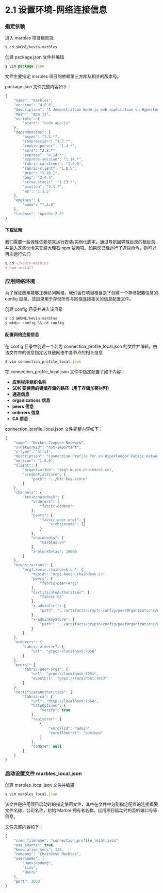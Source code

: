 # 2.1 设置环境-网络连接信息

### 指定依赖

进入 marbles 项目根目录:

```js
$ cd $HOME/kevin-marbles 
```

创建 package.json 文件并编辑

```js
$ vim package.json 
```

文件主要指定 marbles 项目的依赖第三方库及相关的版本号。

package.json 文件完整内容如下：

```js
{
    "name": "marbles",
    "version": "4.0.0",
    "description": "A demonstration Node.js web application on Hyperledger Fabric.fabric-sdk-node",
    "main": "app.js",
    "scripts": {
        "start": "node app.js"
    },
    "dependencies": {
        "async": "2.5.*",
        "compression": "1.7.*",
        "cookie-parser": "1.4.*",
        "cors": "2.8.*",
        "express": "4.14.*",
        "express-session": "1.14.*",
        "fabric-ca-client": "1.0.5",
        "fabric-client": "1.0.5",
        "grpc": "1.10.1",
        "pug": "2.0.3",
        "serve-static": "1.13.*",
        "winston": "2.4.*",
        "ws": "1.1.5"
    },
    "engines": {
        "node": "⁶.2.0"
    },
    "license": "Apache-2.0"
} 
```

#### 下载依赖

我们需要一些弹珠依赖项来运行安装/实例化脚本。通过导航回弹珠目录的根目录并输入这些命令来安装大理石 npm 依赖项。如果您已经运行了这些命令，则可以再次运行它们

```js
$ cd ~/kevin-marbles
$ npm install 
```

### 应用网络环境

为了保证应用能够正确访问网络，我们会在项目根目录下创建一个存储配置信息的 config 目录。该目录用于存储所有与网络连接相关的信息配置文件。

创建 config 目录并进入该目录

```js
$ cd $HOME/kevin-marbles
$ mkdir config && cd config 
```

#### 配置网络连接信息

在 config 目录中创建一个名为 connection_profile_local.json 的文件并编辑，由该文件中的信息指定区块链网络中各节点的相关信息

```js
$ vim connection_profile_local.json 
```

在 connection_profile_local.json 文件中指定配置了如下内容：

*   **应用程序组织名称**
*   **SDK 要使用的键值存储的路径（用于存储加密材料）**
*   **通道信息**
*   **organizations 信息**
*   **peers 信息**
*   **orderers 信息**
*   **CA 信息**

connection_profile_local.json 文件完整内容如下：

```js
{
    "name": "Docker Compose Network",
    "x-networkId": "not-important",
    "x-type": "hlfv1",
    "description": "Connection Profile for an Hyperledger Fabric network on a local machine",
    "version": "1.0.0",
    "client": {
        "organization": "org1.kevin.chaindesk.cn",
        "credentialStore": {
            "path": "../hfc-key-store"
        }
    },
    "channels": {
        "kevinchaindesk": {
            "orderers": [
                "fabric-orderer"
            ],
            "peers": {
                "fabric-peer-org1": {
                    "x-chaincode": {}
                }
            },
            "chaincodes": [
                "marbles:v4"
            ],
            "x-blockDelay": 10000
        }
    },
    "organizations": {
        "org1.kevin.chaindesk.cn": {
            "mspid": "org1.kevin.chaindesk.cn",
            "peers": [
                "fabric-peer-org1"
            ],
            "certificateAuthorities": [
                "fabric-ca"
            ],
            "x-adminCert": {
                "path": "../artifacts/crypto-config/peerOrganizations/org1.kevin.chaindesk.cn/users/Admin@org1.kevin.chaindesk.cn/msp/admincerts/Admin@org1.kevin.chaindesk.cn-cert.pem"
            },
            "x-adminKeyStore": {
                "path": "../artifacts/crypto-config/peerOrganizations/org1.kevin.chaindesk.cn/users/Admin@org1.kevin.chaindesk.cn/msp/keystore/"
            }
        }
    },
    "orderers": {
        "fabric-orderer": {
            "url": "grpc://localhost:7050"
        }
    },
    "peers": {
        "fabric-peer-org1": {
            "url": "grpc://localhost:7051",
            "eventUrl": "grpc://localhost:7053"
        }
    },
    "certificateAuthorities": {
        "fabric-ca": {
            "url": "http://localhost:7054",
            "httpOptions": {
                "verify": true
            },
            "registrar": [
                {
                    "enrollId": "admin",
                    "enrollSecret": "adminpw"
                }
            ],
            "caName": null
        }
    }
} 
```

### 启动设置文件 marbles_local.json

创建 marbles_local.json 文件并编辑

```js
$ vim marbles_local.json 
```

该文件是应用项目启动时的指定使用文件，其中在文件中分别指定配置的连接概要文件名称，公司名称，初始 Marble 拥有者名称，应用项目启动时的监听端口号等信息。

文件完整内容如下：

```js
{
    "cred_filename": "connection_profile_local.json",
    "use_events": true,
    "keep_alive_secs": 120,
    "company": "ChainDesk Marbles",
    "usernames": [
        "Hanxiaodong",
        "Lixu",
        "Hanru"
    ],
    "port": 3000
} 
```